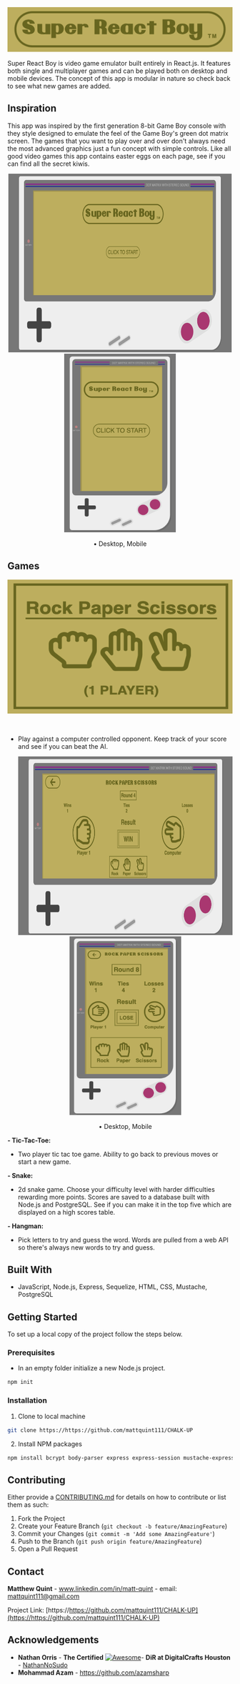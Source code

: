 ![Image of Title](https://github.com/mattquint111/Super-React-Boy/blob/master/images/Screen%20Shot%202020-12-12%20at%2010.08.35%20AM.png)

Super React Boy is video game emulator built entirely in React.js. It features both single and multiplayer games and can be played both on desktop and mobile devices. The concept of this app is modular in nature so check back to see what new games are added.


## Inspiration
This app was inspired by the first generation 8-bit Game Boy console with they style designed to emulate the feel of the Game Boy's green dot matrix screen. The games that you want to play over and over don't always need the most advanced graphics just a fun concept with simple controls. Like all good video games this app contains easter eggs on each page, see if you can find all the secret kiwis.

<p align="center">
  <img width="500" height="400" src="https://github.com/mattquint111/Super-React-Boy/blob/master/images/Screen%20Shot%202020-12-12%20at%2010.08.47%20AM.png">
  <img width="250" height="400" src="https://github.com/mattquint111/Super-React-Boy/blob/master/images/Screen%20Shot%202020-12-12%20at%2010.09.10%20AM.png">
</p>
<p align="center"> • Desktop, Mobile</p>



## Games
  
  <p align="center">
    <img width="600" height="300" src="https://github.com/mattquint111/Super-React-Boy/blob/master/images/rps-title.png">
  </p>
  
  <br/>
  
  * Play against a computer controlled opponent. Keep track of your score and see if you can beat the AI.<br/>
    <p align="center">
    <img width="500" height="400" src="https://github.com/mattquint111/Super-React-Boy/blob/master/images/RPS-desktop.png">
    <img width="250" height="400" src="https://github.com/mattquint111/Super-React-Boy/blob/master/images/RPS-mobile.png">
    </p>
    <p align="center"> • Desktop, Mobile</p>

  
  **- Tic-Tac-Toe:** 
  * Two player tic tac toe game. Ability to go back to previous moves or start a new game.
  
  **- Snake:** 
  * 2d snake game. Choose your difficulty level with harder difficulties rewarding more points. Scores are saved to a database built with Node.js and PostgreSQL. See if you can make it in the top five which are displayed on a high scores table.
  
  **- Hangman:** 
  * Pick letters to try and guess the word. Words are pulled from a web API so there's always new words to try and guess.
 


## Built With
* JavaScript, Node.js, Express, Sequelize, HTML, CSS, Mustache, PostgreSQL


<!-- GETTING STARTED -->
## Getting Started
To set up a local copy of the project follow the steps below.

### Prerequisites

* In an empty folder initialize a new Node.js project.
```sh
npm init
```

### Installation

1. Clone to local machine
```sh
git clone https://https://github.com/mattquint111/CHALK-UP
```
2. Install NPM packages
```sh
npm install bcrypt body-parser express express-session mustache-express sequelize
```

<!-- CONTRIBUTING -->
## Contributing

Either provide a [CONTRIBUTING.md](CONTRIBUTING.md) for details on how to contribute or list them as such:

1. Fork the Project
2. Create your Feature Branch (`git checkout -b feature/AmazingFeature`)
3. Commit your Changes (`git commit -m 'Add some AmazingFeature'`)
4. Push to the Branch (`git push origin feature/AmazingFeature`)
5. Open a Pull Request




<!-- CONTACT -->
## Contact

**Matthew Quint** - www.linkedin.com/in/matt-quint - email: mattquint111@gmail.com 

Project Link: [https://https://github.com/mattquint111/CHALK-UP](https://https://github.com/mattquint111/CHALK-UP)



<!-- ACKNOWLEDGEMENTS -->
## Acknowledgements
 
  - **Nathan Orris** - **The Certified** [![Awesome](https://cdn.rawgit.com/sindresorhus/awesome/d7305f38d29fed78fa85652e3a63e154dd8e8829/media/badge.svg)](https://github.com/sindresorhus/awesome)- **DiR at DigitalCrafts Houston** -
    [NathanNoSudo](https://github.com/NathanNoSudo)
  - **Mohammad Azam** - https://github.com/azamsharp

